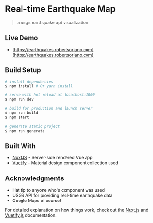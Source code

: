 # Real-time Earthquake Map

> a usgs earthquake api visualization

## Live Demo

* [https://earthquakes.robertsoriano.com](https://earthquakes.robertsoriano.com)

## Build Setup

``` bash
# install dependencies
$ npm install # Or yarn install

# serve with hot reload at localhost:3000
$ npm run dev

# build for production and launch server
$ npm run build
$ npm start

# generate static project
$ npm run generate
```

## Built With

* [NuxtJS](https://nuxtjs.org/) - Server-side rendered Vue app
* [Vuetify](https://vuetifyjs.com/) - Material design component collection used

## Acknowledgments

* Hat tip to anyone who's component was used
* USGS API for providing real-time earthquake data
* Google Maps of course!

For detailed explanation on how things work, check out the [Nuxt.js](https://github.com/nuxt/nuxt.js) and [Vuetify.js](https://vuetifyjs.com/) documentation.
